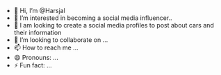 - 👋 Hi, I’m @Harsjal
- 👀 I’m interested in  becoming a social media influencer..
- 🌱 I am looking to create a social media profiles to post about cars and their information
- 💞️ I’m looking to collaborate on ...
- 📫 How to reach me ...
- 😄 Pronouns: ...
- ⚡ Fun fact: ...

<!---
Harsjal/Harsjal is a ✨ special ✨ repository because its `README.md` (this file) appears on your GitHub profile.
You can click the Preview link to take a look at your changes.
--->

